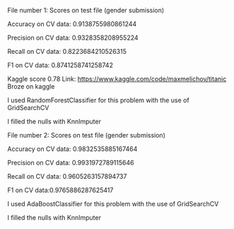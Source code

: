 File number 1: 
Scores on test file (gender submission)

Accuracy on CV data: 0.9138755980861244

Precision on CV data: 0.9328358208955224 

Recall on CV data: 0.8223684210526315 

F1 on CV data: 0.8741258741258742 


Kaggle score 0.78 Link: https://www.kaggle.com/code/maxmelichov/titanic Broze on kaggle


I used RandomForestClassifier for this problem with the use of GridSearchCV

I filled the nulls with KnnImputer


File number 2:
Scores on test file (gender submission)

Accuracy on CV data: 0.9832535885167464

Precision on CV data: 0.9931972789115646

Recall on CV data: 0.9605263157894737

F1 on CV data:0.9765886287625417 

I used AdaBoostClassifier for this problem with the use of GridSearchCV

I filled the nulls with KnnImputer
